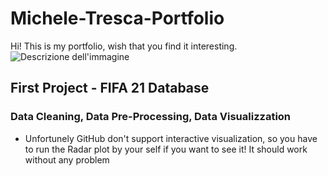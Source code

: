 # Michele-Tresca-Portfolio

Hi! This is my portfolio, wish that you find it interesting. 
![Descrizione dell'immagine]("C:\Users\MTres\OneDrive\Immagini\fifa-21-players.jpg")

## First Project - FIFA 21 Database
### Data Cleaning, Data Pre-Processing, Data Visualizzation 
* Unfortunely GitHub don't support interactive visualization, so you have to run the Radar plot by your self if you want to see it! It should work without any problem
